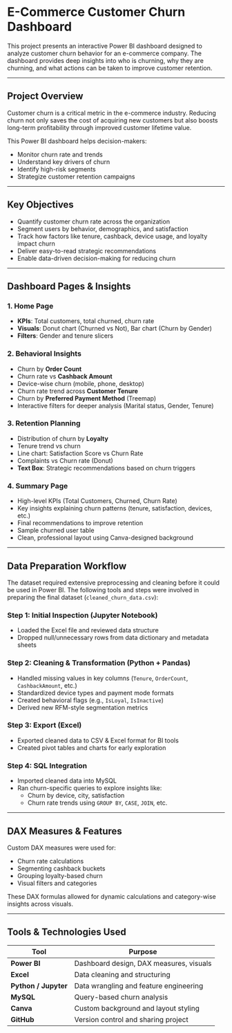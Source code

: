 # E-Commerce Customer Churn Dashboard

This project presents an interactive Power BI dashboard designed to analyze customer churn behavior for an e-commerce company. The dashboard provides deep insights into who is churning, why they are churning, and what actions can be taken to improve customer retention.

---
##  Project Overview

Customer churn is a critical metric in the e-commerce industry. Reducing churn not only saves the cost of acquiring new customers but also boosts long-term profitability through improved customer lifetime value.

This Power BI dashboard helps decision-makers:
- Monitor churn rate and trends
- Understand key drivers of churn
- Identify high-risk segments
- Strategize customer retention campaigns

---

## Key Objectives

- Quantify customer churn rate across the organization
- Segment users by behavior, demographics, and satisfaction
- Track how factors like tenure, cashback, device usage, and loyalty impact churn
- Deliver easy-to-read strategic recommendations
- Enable data-driven decision-making for reducing churn

---

##  Dashboard Pages & Insights

### 1. Home Page
- **KPIs**: Total customers, total churned, churn rate
- **Visuals**: Donut chart (Churned vs Not), Bar chart (Churn by Gender)
- **Filters**: Gender and tenure slicers

###  2. Behavioral Insights
- Churn by **Order Count**
- Churn rate vs **Cashback Amount**
- Device-wise churn (mobile, phone, desktop)
- Churn rate trend across **Customer Tenure**
- Churn by **Preferred Payment Method** (Treemap)
- Interactive filters for deeper analysis (Marital status, Gender, Tenure)

###  3. Retention Planning
- Distribution of churn by **Loyalty**
- Tenure trend vs churn
- Line chart: Satisfaction Score vs Churn Rate
- Complaints vs Churn rate (Donut)
-  **Text Box**: Strategic recommendations based on churn triggers

###  4. Summary Page
- High-level KPIs (Total Customers, Churned, Churn Rate)
- Key insights explaining churn patterns (tenure, satisfaction, devices, etc.)
- Final recommendations to improve retention
- Sample churned user table
- Clean, professional layout using Canva-designed background

---

##  Data Preparation Workflow

The dataset required extensive preprocessing and cleaning before it could be used in Power BI. The following tools and steps were involved in preparing the final dataset (`cleaned_churn_data.csv`):

### Step 1: Initial Inspection (Jupyter Notebook)
- Loaded the Excel file and reviewed data structure
- Dropped null/unnecessary rows from data dictionary and metadata sheets

### Step 2: Cleaning & Transformation (Python + Pandas)
- Handled missing values in key columns (`Tenure`, `OrderCount`, `CashbackAmount`, etc.)
- Standardized device types and payment mode formats
- Created behavioral flags (e.g., `IsLoyal`, `IsInactive`)
- Derived new RFM-style segmentation metrics

### Step 3: Export (Excel)
- Exported cleaned data to CSV & Excel format for BI tools
- Created pivot tables and charts for early exploration

### Step 4: SQL Integration
- Imported cleaned data into MySQL
- Ran churn-specific queries to explore insights like:
  - Churn by device, city, satisfaction
  - Churn rate trends using `GROUP BY`, `CASE`, `JOIN`, etc.

---

## DAX Measures & Features

Custom DAX measures were used for:
- Churn rate calculations
- Segmenting cashback buckets
- Grouping loyalty-based churn
- Visual filters and categories

These DAX formulas allowed for dynamic calculations and category-wise insights across visuals.

---

## Tools & Technologies Used

| Tool            | Purpose                                |
|------------------|----------------------------------------|
| **Power BI**     | Dashboard design, DAX measures, visuals|
| **Excel**        | Data cleaning and structuring          |
| **Python / Jupyter** | Data wrangling and feature engineering |
| **MySQL**        | Query-based churn analysis             |
| **Canva**        | Custom background and layout styling   |
| **GitHub**       | Version control and sharing project    |


